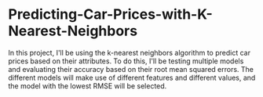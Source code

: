 # Predicting-Car-Prices-with-K-Nearest-Neighbors

In this project, I'll be using the k-nearest neighbors algorithm to predict car prices based on their attributes. To do this, I'll be testing multiple models and evaluating their accuracy based on their root mean squared errors. The different models will make use of different features and different values, and the model with the lowest RMSE will be selected.
